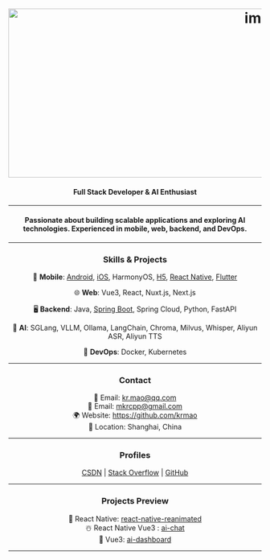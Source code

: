 <h1 align="center"><img width="1008" height="336" alt="image" src="https://github.com/user-attachments/assets/efde036c-7a5d-409c-9ac1-62a61a7f6915" /></h1>
<h4 align="center">Full Stack Developer & AI Enthusiast</h4>

---

<h4 align="center">Passionate about building scalable applications and exploring AI technologies. Experienced in mobile, web, backend, and DevOps.</h4>

---

<h3 align="center">Skills & Projects</h3>
<p align="center">📱 <strong>Mobile</strong>: <a href="https://github.com/krmao/template/tree/androidx/mobile/android">Android</a>, <a href="https://github.com/krmao/template/tree/androidx/mobile/IOS">iOS</a>, HarmonyOS, <a href="https://github.com/krmao/template/tree/androidx/mobile/hybird_vue">H5</a>, <a href="https://github.com/krmao/template/tree/androidx/mobile/react_native">React Native</a>, <a href="https://github.com/krmao/template/tree/androidx/mobile/flutter_module">Flutter</a></p>
<p align="center">🌐 <strong>Web</strong>: Vue3, React, Nuxt.js, Next.js</p>
<p align="center">🖥️ <strong>Backend</strong>: Java, <a href="https://github.com/krmao/template/tree/androidx/service/service-template">Spring Boot</a>, Spring Cloud, Python, FastAPI</p>
<p align="center">🤖 <strong>AI</strong>: SGLang, VLLM, Ollama, LangChain, Chroma, Milvus, Whisper, Aliyun ASR, Aliyun TTS</p>
<p align="center">🚀 <strong>DevOps</strong>: Docker, Kubernetes</p>

---

<h3 align="center">Contact</h3>
<p align="center">
📧 Email: <a href="mailto:kr.mao@qq.com">kr.mao@qq.com</a><br>
📧 Email: <a href="mailto:mkrcpp@gmail.com">mkrcpp@gmail.com</a><br>
🌍 Website: <a href="https://github.com/krmao">https://github.com/krmao</a><br>
📍 Location: Shanghai, China
</p>

---

<h3 align="center">Profiles</h3>
<p align="center">
<a href="https://blog.csdn.net/mkrcpp">CSDN</a> |
<a href="https://stackoverflow.com/users/4348530/michael-mao">Stack Overflow</a> |
<a href="https://github.com/krmao">GitHub</a>
</p>

---

<h3 align="center">Projects Preview</h3>
<p align="center">
🎃 React Native: <a href="https://github.com/user-attachments/assets/1aa41153-a63b-4d65-adab-e77064b12a46">react-native-reanimated</a><br>
☃️ React Native Vue3 : <a href="https://github.com/user-attachments/assets/700781e2-580b-4652-9e43-fb38b33675df">ai-chat</a><br>
🐣 Vue3: <a href="https://github.com/user-attachments/assets/47e43bd1-5e46-4d19-88be-d11056059f22">ai-dashboard</a><br>
</p>

---

